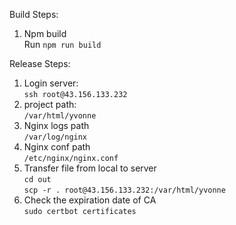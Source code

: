 Build Steps: 
1. Npm build \
   Run `npm run build`

Release Steps:
1. Login server: \
   `ssh root@43.156.133.232`
2. project path: \
   `/var/html/yvonne`
3. Nginx logs path \
   `/var/log/nginx`
4. Nginx conf path \
   `/etc/nginx/nginx.conf`
5. Transfer file from local to server \
   `cd out` \
   `scp -r . root@43.156.133.232:/var/html/yvonne`
6. Check the expiration date of CA \
   `sudo certbot certificates`